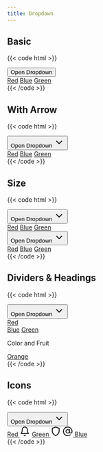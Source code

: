 ```yaml
---
title: Dropdown
---
```


## Basic

{{< code html >}}

<div x-data="dropdown()">
  <button class="btn btn-primary" id="open-color-menu" x-spread="trigger">Open Dropdown</button>
  <div class="dropdown-list" id="color-menu" x-spread="dropdown" x-cloak x-position="left">
    <a href="#" class="dropdown-item">Red</a>
    <a href="#" class="dropdown-item">Blue</a>
    <a href="#" class="dropdown-item">Green</a>
  </div>
</div>
{{< /code >}}

## With Arrow

{{< code html >}}

<div x-data="dropdown()">
  <button class="btn btn-primary" id="open-color-menu-arrow" x-spread="trigger">
    Open Dropdown
    <svg class="dropdown-arrow" :class="{ 'rotate-180': open }" aria-hidden="true" xmlns="http://www.w3.org/2000/svg" width="24" height="24" viewBox="0 0 24 24" fill="none" stroke="currentColor" stroke-width="2" stroke-linecap="round" stroke-linejoin="round"><polyline points="6 9 12 15 18 9"></polyline></svg>
  </button>
  <div class="dropdown-list" id="color-menu-arrow" x-spread="dropdown" x-cloak x-position="left">
    <a href="#" class="dropdown-item">Red</a>
    <a href="#" class="dropdown-item">Blue</a>
    <a href="#" class="dropdown-item">Green</a>
  </div>
</div>
{{< /code >}}

## Size

{{< code html >}}

<div class="flex space-x-2">
  <div class="dropdown-sm" x-data="dropdown()">
    <button class="btn btn-primary btn-sm" id="open-color-menu-small" x-spread="trigger">
      Open Dropdown
      <svg class="dropdown-arrow" :class="{ 'rotate-180': open }" aria-hidden="true" xmlns="http://www.w3.org/2000/svg" width="24" height="24" viewBox="0 0 24 24" fill="none" stroke="currentColor" stroke-width="2" stroke-linecap="round" stroke-linejoin="round"><polyline points="6 9 12 15 18 9"></polyline></svg>
    </button>
    <div class="dropdown-list" id="color-menu-small" x-spread="dropdown" x-cloak x-position="left">
      <a href="#" class="dropdown-item">Red</a>
      <a href="#" class="dropdown-item">Blue</a>
      <a href="#" class="dropdown-item">Green</a>
    </div>
  </div>
  <div class="dropdown-lg" x-data="dropdown()">
    <button class="btn btn-primary btn-lg" id="open-color-menu-large" x-spread="trigger">
      Open Dropdown
      <svg class="dropdown-arrow" :class="{ 'rotate-180': open }" aria-hidden="true" xmlns="http://www.w3.org/2000/svg" width="24" height="24" viewBox="0 0 24 24" fill="none" stroke="currentColor" stroke-width="2" stroke-linecap="round" stroke-linejoin="round"><polyline points="6 9 12 15 18 9"></polyline></svg>
    </button>
    <div class="dropdown-list" id="color-menu-large" x-spread="dropdown" x-cloak x-position="left">
      <a href="#" class="dropdown-item">Red</a>
      <a href="#" class="dropdown-item">Blue</a>
      <a href="#" class="dropdown-item">Green</a>
    </div>
  </div>
</div>
{{< /code >}}

## Dividers & Headings

{{< code html >}}

<div x-data="dropdown()">
  <button class="btn btn-primary" id="open-color-menu-divider" x-spread="trigger">
    Open Dropdown
    <svg class="dropdown-arrow" :class="{ 'rotate-180': open }" aria-hidden="true" xmlns="http://www.w3.org/2000/svg" width="24" height="24" viewBox="0 0 24 24" fill="none" stroke="currentColor" stroke-width="2" stroke-linecap="round" stroke-linejoin="round"><polyline points="6 9 12 15 18 9"></polyline></svg>
  </button>
  <div class="dropdown-list" id="color-menu-divider" x-spread="dropdown" x-cloak x-position="left">
    <a href="#" class="dropdown-item">Red</a>
    <div class="dropdown-divide"></div>
    <a href="#" class="dropdown-item">Blue</a>
    <a href="#" class="dropdown-item">Green</a>
    <div class="dropdown-divide"></div>
    <p class="dropdown-header">Color and Fruit</p>
    <a href="#" class="dropdown-item">Orange</a>
  </div>
</div>
{{< /code >}}

## Icons

{{< code html >}}

<div x-data="dropdown()">
  <button class="btn btn-primary" id="open-color-menu-icons" x-spread="trigger">
    Open Dropdown
    <svg class="dropdown-arrow" :class="{ 'rotate-180': open }" aria-hidden="true" xmlns="http://www.w3.org/2000/svg" width="24" height="24" viewBox="0 0 24 24" fill="none" stroke="currentColor" stroke-width="2" stroke-linecap="round" stroke-linejoin="round"><polyline points="6 9 12 15 18 9"></polyline></svg>
  </button>
  <div class="dropdown-list" id="color-menu-icons" x-spread="dropdown" x-cloak x-position="left">
    <a href="#" class="dropdown-item justify-between">Red <svg xmlns="http://www.w3.org/2000/svg" width="24" height="24" viewBox="0 0 24 24" fill="none" stroke="currentColor" stroke-width="2" stroke-linecap="round" stroke-linejoin="round"><path d="M18 8A6 6 0 0 0 6 8c0 7-3 9-3 9h18s-3-2-3-9"></path><path d="M13.73 21a2 2 0 0 1-3.46 0"></path></svg></a>
    <a href="#" class="dropdown-item justify-between">Green <svg xmlns="http://www.w3.org/2000/svg" width="24" height="24" viewBox="0 0 24 24" fill="none" stroke="currentColor" stroke-width="2" stroke-linecap="round" stroke-linejoin="round"><path d="M12 22s8-4 8-10V5l-8-3-8 3v7c0 6 8 10 8 10z"></path></svg></a>
    <a href="#" class="dropdown-item"><svg xmlns="http://www.w3.org/2000/svg" width="24" height="24" viewBox="0 0 24 24" fill="none" stroke="currentColor" stroke-width="2" stroke-linecap="round" stroke-linejoin="round" class="mr-2"><circle cx="12" cy="12" r="4"></circle><path d="M16 8v5a3 3 0 0 0 6 0v-1a10 10 0 1 0-3.92 7.94"></path></svg> Blue</a>
  </div>
</div>
{{< /code >}}
